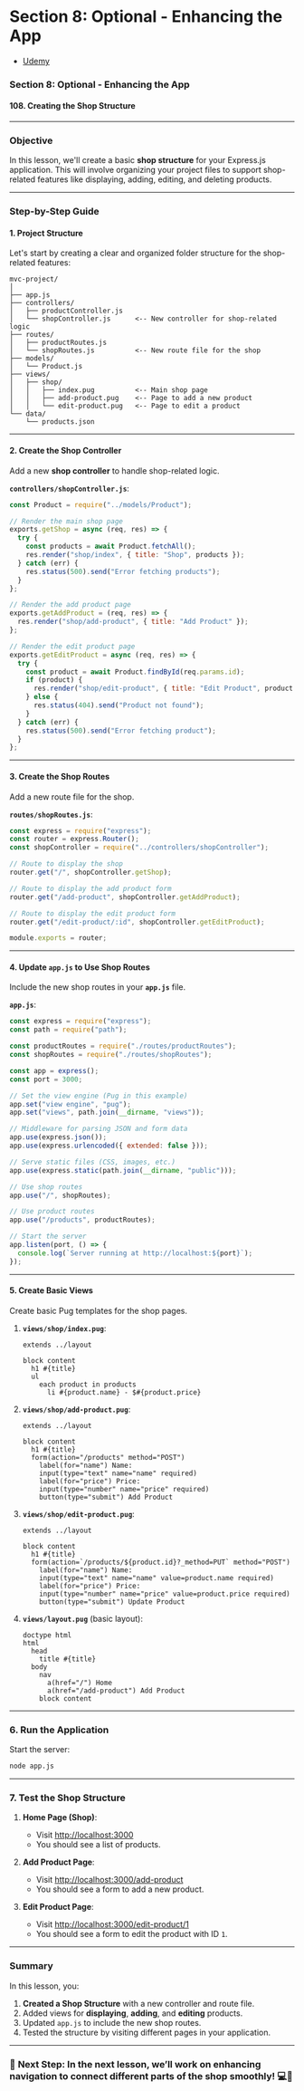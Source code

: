 # Section 8: Optional - Enhancing the App

- [Udemy](https://www.udemy.com/course/nodejs-the-complete-guide/learn/lecture/11602980#overview)

### Section 8: Optional - Enhancing the App

#### **108. Creating the Shop Structure**

---

### **Objective**

In this lesson, we'll create a basic **shop structure** for your Express.js application. This will involve organizing your project files to support shop-related features like displaying, adding, editing, and deleting products.

---

### **Step-by-Step Guide**

#### **1. Project Structure**

Let's start by creating a clear and organized folder structure for the shop-related features:

```
mvc-project/
│
├── app.js
├── controllers/
│   ├── productController.js
│   └── shopController.js      <-- New controller for shop-related logic
├── routes/
│   ├── productRoutes.js
│   └── shopRoutes.js          <-- New route file for the shop
├── models/
│   └── Product.js
├── views/
│   ├── shop/
│   │   ├── index.pug          <-- Main shop page
│   │   ├── add-product.pug    <-- Page to add a new product
│   │   └── edit-product.pug   <-- Page to edit a product
└── data/
    └── products.json
```

---

#### **2. Create the Shop Controller**

Add a new **shop controller** to handle shop-related logic.

**`controllers/shopController.js`**:

```javascript
const Product = require("../models/Product");

// Render the main shop page
exports.getShop = async (req, res) => {
  try {
    const products = await Product.fetchAll();
    res.render("shop/index", { title: "Shop", products });
  } catch (err) {
    res.status(500).send("Error fetching products");
  }
};

// Render the add product page
exports.getAddProduct = (req, res) => {
  res.render("shop/add-product", { title: "Add Product" });
};

// Render the edit product page
exports.getEditProduct = async (req, res) => {
  try {
    const product = await Product.findById(req.params.id);
    if (product) {
      res.render("shop/edit-product", { title: "Edit Product", product });
    } else {
      res.status(404).send("Product not found");
    }
  } catch (err) {
    res.status(500).send("Error fetching product");
  }
};
```

---

#### **3. Create the Shop Routes**

Add a new route file for the shop.

**`routes/shopRoutes.js`**:

```javascript
const express = require("express");
const router = express.Router();
const shopController = require("../controllers/shopController");

// Route to display the shop
router.get("/", shopController.getShop);

// Route to display the add product form
router.get("/add-product", shopController.getAddProduct);

// Route to display the edit product form
router.get("/edit-product/:id", shopController.getEditProduct);

module.exports = router;
```

---

#### **4. Update `app.js` to Use Shop Routes**

Include the new shop routes in your **`app.js`** file.

**`app.js`**:

```javascript
const express = require("express");
const path = require("path");

const productRoutes = require("./routes/productRoutes");
const shopRoutes = require("./routes/shopRoutes");

const app = express();
const port = 3000;

// Set the view engine (Pug in this example)
app.set("view engine", "pug");
app.set("views", path.join(__dirname, "views"));

// Middleware for parsing JSON and form data
app.use(express.json());
app.use(express.urlencoded({ extended: false }));

// Serve static files (CSS, images, etc.)
app.use(express.static(path.join(__dirname, "public")));

// Use shop routes
app.use("/", shopRoutes);

// Use product routes
app.use("/products", productRoutes);

// Start the server
app.listen(port, () => {
  console.log(`Server running at http://localhost:${port}`);
});
```

---

#### **5. Create Basic Views**

Create basic Pug templates for the shop pages.

1. **`views/shop/index.pug`**:

   ```pug
   extends ../layout

   block content
     h1 #{title}
     ul
       each product in products
         li #{product.name} - $#{product.price}
   ```

2. **`views/shop/add-product.pug`**:

   ```pug
   extends ../layout

   block content
     h1 #{title}
     form(action="/products" method="POST")
       label(for="name") Name:
       input(type="text" name="name" required)
       label(for="price") Price:
       input(type="number" name="price" required)
       button(type="submit") Add Product
   ```

3. **`views/shop/edit-product.pug`**:

   ```pug
   extends ../layout

   block content
     h1 #{title}
     form(action=`/products/${product.id}?_method=PUT` method="POST")
       label(for="name") Name:
       input(type="text" name="name" value=product.name required)
       label(for="price") Price:
       input(type="number" name="price" value=product.price required)
       button(type="submit") Update Product
   ```

4. **`views/layout.pug`** (basic layout):

   ```pug
   doctype html
   html
     head
       title #{title}
     body
       nav
         a(href="/") Home
         a(href="/add-product") Add Product
       block content
   ```

---

### **6. Run the Application**

Start the server:

```bash
node app.js
```

---

### **7. Test the Shop Structure**

1. **Home Page (Shop)**:

   - Visit [http://localhost:3000](http://localhost:3000)
   - You should see a list of products.

2. **Add Product Page**:

   - Visit [http://localhost:3000/add-product](http://localhost:3000/add-product)
   - You should see a form to add a new product.

3. **Edit Product Page**:
   - Visit [http://localhost:3000/edit-product/1](http://localhost:3000/edit-product/1)
   - You should see a form to edit the product with ID `1`.

---

### **Summary**

In this lesson, you:

1. **Created a Shop Structure** with a new controller and route file.
2. Added views for **displaying**, **adding**, and **editing** products.
3. Updated `app.js` to include the new shop routes.
4. Tested the structure by visiting different pages in your application.

---

### 🚀 **Next Step**: In the next lesson, we’ll work on enhancing **navigation** to connect different parts of the shop smoothly! 💻🛒
